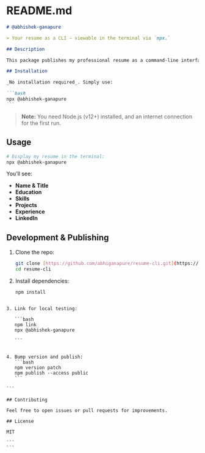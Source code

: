 # README.md

````markdown
# @abhishek-ganapure

> Your resume as a CLI — viewable in the terminal via `npx.`

## Description

This package publishes my professional resume as a command‑line interface. Run the CLI with `npx @abhishek-ganapure` to instantly display my background, skills, projects, and experience in a clean, formatted layout.

## Installation

_No installation required_. Simply use:

```bash
npx @abhishek-ganapure
```
````

> **Note:** You need Node.js (v12+) installed, and an internet connection for the first run.

## Usage

```bash
# Display my resume in the terminal:
npx @abhishek-ganapure
```

You’ll see:

- **Name & Title**
- **Education**
- **Skills**
- **Projects**
- **Experience**
- **LinkedIn**

## Development & Publishing

1. Clone the repo:

   ```bash
   git clone [https://github.com/abhiganapure/resume-cli.git](https://github.com/abhiganapure/resume-cli.git)
   cd resume-cli

   ```

2. Install dependencies:
   ```bash
   npm install
   ```

````

3. Link for local testing:

   ```bash
   npm link
   npx @abhishek-ganapure

   ```


4. Bump version and publish:
   ```bash
   npm version patch
   npm publish --access public
   ```

```

## Contributing

Feel free to open issues or pull requests for improvements.

## License

MIT

```
```
````
